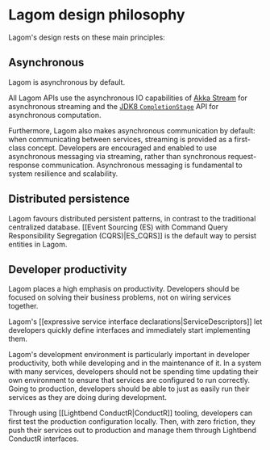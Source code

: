 <!--- Copyright (C) 2016-2017 Lightbend Inc. <https://www.lightbend.com> -->
# Lagom design philosophy

Lagom's design rests on these main principles:

## Asynchronous

Lagom is asynchronous by default.

All Lagom APIs use the asynchronous IO capabilities of [Akka Stream](http://akka.io/) for asynchronous streaming and the [JDK8 `CompletionStage`](https://docs.oracle.com/javase/8/docs/api/java/util/concurrent/CompletionStage.html) API for asynchronous computation.

Furthermore, Lagom also makes asynchronous communication by default: when communicating between services, streaming is provided as a first-class concept. Developers are encouraged and enabled to use asynchronous messaging via streaming, rather than synchronous request-response communication. Asynchronous messaging is fundamental to system resilience and scalability.

## Distributed persistence

Lagom favours distributed persistent patterns, in contrast to the traditional centralized database. [[Event Sourcing (ES) with Command Query Responsibility Segregation (CQRS)|ES_CQRS]] is the default way to persist entities in Lagom.

## Developer productivity

Lagom places a high emphasis on productivity. Developers should be focused on solving their business problems, not on wiring services together.

Lagom's [[expressive service interface declarations|ServiceDescriptors]] let developers quickly define interfaces and immediately start implementing them.

Lagom's development environment is particularly important in developer productivity, both while developing and in the maintenance of it. In a system with many services, developers should not be spending time updating their own environment to ensure that services are configured to run correctly. Going to production, developers should be able to just as easily run their services as they are doing during development.

Through using [[Lightbend ConductR|ConductR]] tooling, developers can first test the production configuration locally. Then, with zero friction, they push their services out to production and manage them through Lightbend ConductR interfaces.
